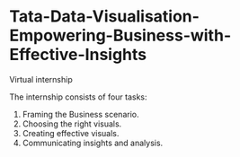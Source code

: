 # Tata-Data-Visualisation-Empowering-Business-with-Effective-Insights
Virtual internship

The internship consists of four tasks:
1. Framing the Business scenario.
2. Choosing the right visuals.
3. Creating effective visuals.
4. Communicating insights and analysis.
